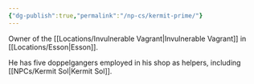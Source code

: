 ```yaml
---
{"dg-publish":true,"permalink":"/np-cs/kermit-prime/"}
---
```


Owner of the [[Locations/Invulnerable Vagrant\|Invulnerable Vagrant]] in [[Locations/Esson\|Esson]].

He has five doppelgangers employed in his shop as helpers, including [[NPCs/Kermit Sol\|Kermit Sol]].
